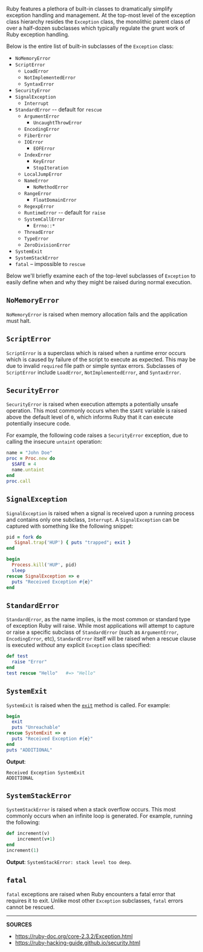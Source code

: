 Ruby features a plethora of built-in classes to dramatically simplify exception handling and management.  At the top-most level of the exception class hierarchy resides the `Exception` class, the monolithic parent class of over a half-dozen subclasses which typically regulate the grunt work of Ruby exception handling.

Below is the entire list of built-in subclasses of the `Exception` class:

- `NoMemoryError`
- `ScriptError`
  - `LoadError`
  - `NotImplementedError`
  - `SyntaxError`
- `SecurityError`
- `SignalException`
  - `Interrupt`
- `StandardError` -- default for `rescue`
  - `ArgumentError`
    - `UncaughtThrowError`
  - `EncodingError`
  - `FiberError`
  - `IOError`
    - `EOFError`
  - `IndexError`
    - `KeyError`
    - `StopIteration`
  - `LocalJumpError`
  - `NameError`
    - `NoMethodError`
  - `RangeError`
    - `FloatDomainError`
  - `RegexpError`
  - `RuntimeError` -- default for `raise`
  - `SystemCallError`
    - `Errno::*`
  - `ThreadError`
  - `TypeError`
  - `ZeroDivisionError`
- `SystemExit`
- `SystemStackError`
- `fatal` – impossible to `rescue`

Below we'll briefly examine each of the top-level subclasses of `Exception` to easily define when and why they might be raised during normal execution.

## `NoMemoryError`

`NoMemoryError` is raised when memory allocation fails and the application must halt.

## `ScriptError`

`ScriptError` is a superclass which is raised when a runtime error occurs which is caused by failure of the script to execute as expected.  This may be due to invalid `required` file path or simple syntax errors.  Subclasses of `ScriptError` include `LoadError`, `NotImplementedError`, and `SyntaxError`.

## `SecurityError`

`SecurityError` is raised when execution attempts a potentially unsafe operation.  This most commonly occurs when the `$SAFE` variable is raised above the default level of `0`, which informs Ruby that it can execute potentially insecure code.

For example, the following code raises a `SecurityError` exception, due to calling the insecure `untaint` operation:

```ruby
name = "John Doe"
proc = Proc.new do
  $SAFE = 4
  name.untaint
end
proc.call
```

## `SignalException`

`SignalException` is raised when a signal is received upon a running process and contains only one subclass, `Interrupt`.  A `SignalException` can be captured with something like the following snippet:

```ruby
pid = fork do
   Signal.trap('HUP') { puts "trapped"; exit }
end

begin
  Process.kill('HUP', pid)
  sleep
rescue SignalException => e
  puts "Received Exception #{e}"
end
```

## `StandardError`

`StandardError`, as the name implies, is the most common or standard type of exception Ruby will raise.  While most applications will attempt to capture or raise a specific subclass of `StandardError` (such as `ArgumentError`, `EncodingError`, etc), `StandardError` itself will be raised when a rescue clause is executed _without_ any explicit `Exception` class specified:

```ruby
def test
  raise "Error"
end
test rescue "Hello"   #=> "Hello"
```

## `SystemExit`

`SystemExit` is raised when the [`exit`](http://ruby-doc.org/core-2.3.2/Kernel.html#method-i-exit) method is called.  For example:

```ruby
begin
  exit
  puts "Unreachable"
rescue SystemExit => e
  puts "Received Exception #{e}"
end
puts "ADDITIONAL"
```

__Output__:

```
Received Exception SystemExit
ADDITIONAL
```

## `SystemStackError`

`SystemStackError` is raised when a stack overflow occurs.  This most commonly occurs when an infinite loop is generated.  For example, running the following:

```ruby
def increment(v)
    increment(v+1)
end
increment(1)
```

__Output__: `SystemStackError: stack level too deep`.

## `fatal`

`fatal` exceptions are raised when Ruby encounters a fatal error that requires it to exit.  Unlike most other `Exception` subclasses, `fatal` errors cannot be rescued.

---

__SOURCES__

- https://ruby-doc.org/core-2.3.2/Exception.html
- https://ruby-hacking-guide.github.io/security.html
